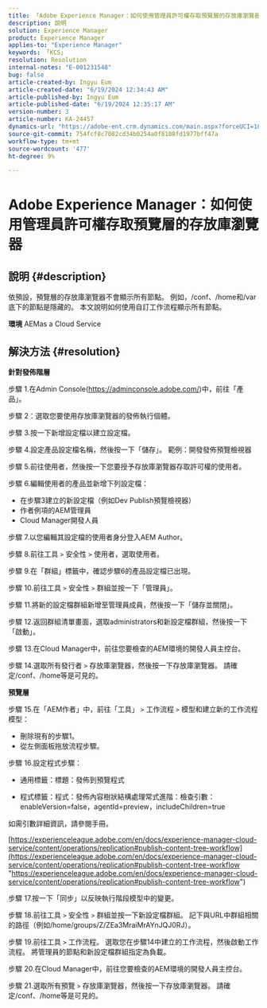 ```yaml
---
title: 「Adobe Experience Manager：如何使用管理員許可權存取預覽層的存放庫瀏覽器」
description: 說明
solution: Experience Manager
product: Experience Manager
applies-to: "Experience Manager"
keywords: 「KCS」
resolution: Resolution
internal-notes: "E-001231548"
bug: false
article-created-by: Ingyu Eum
article-created-date: "6/19/2024 12:34:43 AM"
article-published-by: Ingyu Eum
article-published-date: "6/19/2024 12:35:17 AM"
version-number: 3
article-number: KA-24457
dynamics-url: "https://adobe-ent.crm.dynamics.com/main.aspx?forceUCI=1&pagetype=entityrecord&etn=knowledgearticle&id=c511afb5-d32d-ef11-840a-6045bd029b18"
source-git-commit: 754fcf8c7082cd34b0254a0f8108fd1977bff47a
workflow-type: tm+mt
source-wordcount: '477'
ht-degree: 9%

---
```


# Adobe Experience Manager：如何使用管理員許可權存取預覽層的存放庫瀏覽器

## 說明 {#description}


依預設，預覽層的存放庫瀏覽器不會顯示所有節點。 例如，/conf、/home和/var底下的節點是隱藏的。 本文說明如何使用自訂工作流程顯示所有節點。

<b>環境</b>
AEMas a Cloud Service


## 解決方法 {#resolution}


<b>針對發佈階層</b>

步驟 1.在Admin Console(https://adminconsole.adobe.com/)中，前往「產品」。

步驟 2：選取您要使用存放庫瀏覽器的發佈執行個體。

步驟 3.按一下新增設定檔以建立設定檔。

步驟 4.設定產品設定檔名稱，然後按一下「儲存」。
範例：開發發佈預覽檢視器

步驟 5.前往使用者，然後按一下您要授予存放庫瀏覽器存取許可權的使用者。

步驟 6.編輯使用者的產品並新增下列設定檔：
- 在步驟3建立的新設定檔（例如Dev Publish預覽檢視器）
- 作者例項的AEM管理員
- Cloud Manager開發人員

步驟 7.以您編輯其設定檔的使用者身分登入AEM Author。

步驟 8.前往工具 `>`  安全性 `>`  使用者，選取使用者。

步驟 9.在「群組」標籤中，確認步驟6的產品設定檔已出現。

步驟 10.前往工具 `>`  安全性 `>`  群組並按一下「管理員」。

步驟 11.將新的設定檔群組新增至管理員成員，然後按一下「儲存並關閉」。

步驟 12.返回群組清單畫面，選取administrators和新設定檔群組，然後按一下「啟動」。

步驟 13.在Cloud Manager中，前往您要檢查的AEM環境的開發人員主控台。

步驟 14.選取所有發行者 `>`  存放庫瀏覽器，然後按一下存放庫瀏覽器。
請確定/conf、/home等是可見的。

<b>預覽層</b>

步驟 15.在「AEM作者」中，前往「工具」 `>`  工作流程 `>`  模型和建立新的工作流程模型：
- 刪除現有的步驟1。
- 從左側面板拖放流程步驟。

步驟 16.設定程式步驟：

- 通用標籤：標題：發佈到預覽程式

- 程式標籤：程式：發佈內容樹狀結構處理常式進階：檢查引數：enableVersion=false，agentId=preview，includeChildren=true

如需引數詳細資訊，請參閱手冊。

[https://experienceleague.adobe.com/en/docs/experience-manager-cloud-service/content/operations/replication#publish-content-tree-workflow](https://experienceleague.adobe.com/en/docs/experience-manager-cloud-service/content/operations/replication#publish-content-tree-workflow "https://experienceleague.adobe.com/en/docs/experience-manager-cloud-service/content/operations/replication#publish-content-tree-workflow")



步驟 17.按一下「同步」以反映執行階段模型中的變更。

步驟 18.前往工具 `>`  安全性 `>`  群組並按一下新設定檔群組。
記下與URL中群組相關的路徑（例如/home/groups/Z/ZEa3MraiMrAYnJQJ0RJ）。

步驟 19.前往工具 `>`  工作流程。 選取您在步驟14中建立的工作流程，然後啟動工作流程。
將管理員的節點和新設定檔群組指定為負載。

步驟 20.在Cloud Manager中，前往您要檢查的AEM環境的開發人員主控台。

步驟 21.選取所有預覽 `>`  存放庫瀏覽器，然後按一下存放庫瀏覽器。
請確定/conf、/home等是可見的。
